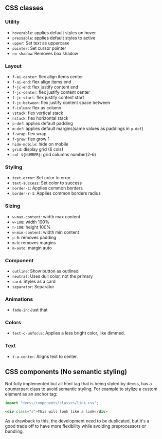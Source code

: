 ## CSS classes

### Utility

- `hoverable`: applies default styles on hover
- `pressable`: applies default styles to active
- `upper`: Set text as uppercase
- `pointer`: Set cursor pointer
- `no-shadow`: Removes box shadow

### Layout

- `f-ai-center`: flex align items center
- `f-ai-end`: flex align items end
- `f-jc-end`: flex justify content end
- `f-jc-center`: flex justify content center
- `f-jc-start`: flex justify content start
- `f-jc-between`: flex justify content space between
- `f-column`: flex as column
- `vstack`: flex vertical stack
- `hstack`: flex horizontal stack
- `p-def`: applies default padding
- `m-def`: applies default margins(same values as paddings in `p-def`)
- `f-wrap`: flex wrap
- `f-grow`: flex grow 1
- `hide-mobile`: hide on mobile
- `grid`: display grid (6 cols)
- `col-${NUMBER}`: grid columns number(2-6)

### Styling

- `text-error`: Set color to error
- `text-success`: Set color to success
- `border-1`: Applies common borders
- `border-r-1`: Applies common borders radius

### Sizing

- `w-max-content`: width max content
- `w-100`: width 100%
- `h-100`: height 100%
- `w-min-content`: width min content
- `p-0`: removes padding
- `m-0`: removes margins
- `m-auto`: margin auto

### Component

- `outline`: Show button as outlined
- `neutral`: Uses dull color, not the primary
- `card`: Styles as a card
- `separator`: Separator

### Animations

- `fade-in`: Just that

### Colors

- `text-c-unfocus`: Applies a less bright color, like dimmed.

### Text

- `t-a-center`: Aligns text to center.

## CSS components (No semantic styling)

Not fully implemented but all html tag that is being styled by decss, has a counterpart class to avoid semantic
styling.
For example to stylize a custom element as an anchor tag:

```javascript
import "decss/components/classes/link.css";
```

```html
<div class="a">This will look like a link</div>
```

As a drawback to this, the development need to be duplicated, but it's a good trade off to have more flexibility while
avoiding preprocessors or bundling.
